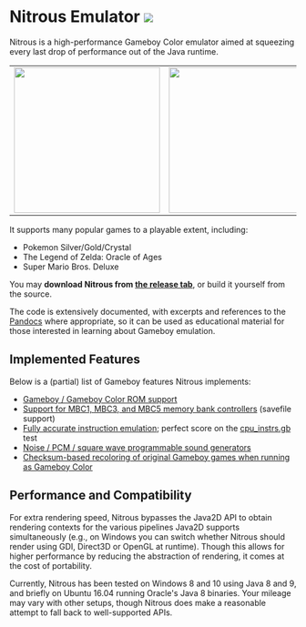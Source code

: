 # Nitrous Emulator ![](https://api.travis-ci.org/Xyene/Nitrous-Emulator.svg?branch=master)

Nitrous is a high-performance Gameboy Color emulator aimed at squeezing every last drop of performance out of the Java runtime.

<table>
<tr>
<td>
<img src="https://i.imgur.com/4eZAc8I.gif" width="256px">
</td>
<td>
<img src="https://i.imgur.com/jEUTg6Y.gif" width="256px">
</td>
<td>
<img src="https://i.imgur.com/bXffYY5.gif" width="256px">
</td>
</tr>
</table>

It supports many popular games to a playable extent, including:
* Pokemon Silver/Gold/Crystal
* The Legend of Zelda: Oracle of Ages
* Super Mario Bros. Deluxe

You may **download Nitrous from [the release tab](https://github.com/Xyene/Nitrous-Emulator/releases)**, or build it yourself from the source.

The code is extensively documented, with excerpts and references to the [Pandocs](http://bgb.bircd.org/pandocs.htm) where appropriate,
so it can be used as educational material for those interested in learning about Gameboy emulation.

## Implemented Features
Below is a (partial) list of Gameboy features Nitrous implements:

* [Gameboy / Gameboy Color ROM support](https://github.com/Xyene/Nitrous-Emulator/blob/master/src/main/java/nitrous/Cartridge.java)
* [Support for MBC1, MBC3, and MBC5 memory bank controllers](https://github.com/Xyene/Nitrous-Emulator/tree/master/src/main/java/nitrous/mbc) (savefile support)
* [Fully accurate instruction emulation](https://github.com/Xyene/Nitrous-Emulator/blob/master/src/main/java/nitrous/cpu/Emulator.java); perfect score on the [cpu_instrs.gb](http://gbdev.gg8.se/files/roms/blargg-gb-tests/) test
* [Noise / PCM / square wave programmable sound generators](https://github.com/Xyene/Nitrous-Emulator/tree/master/src/main/java/nitrous/sound)
* [Checksum-based recoloring of original Gameboy games when running as Gameboy Color](https://github.com/Xyene/Nitrous-Emulator/blob/master/src/main/java/nitrous/lcd/PaletteColors.java)

## Performance and Compatibility
For extra rendering speed, Nitrous bypasses the Java2D API to obtain rendering contexts for the various pipelines Java2D supports simultaneously (e.g., on Windows you can switch whether Nitrous should render using GDI, Direct3D or OpenGL at runtime). Though this allows for higher performance by reducing the abstraction of rendering, it comes at the cost of portability.

Currently, Nitrous has been tested on Windows 8 and 10 using Java 8 and 9, and briefly on Ubuntu 16.04 running Oracle's Java 8 binaries. Your mileage may vary with other setups, though Nitrous does make a reasonable attempt to fall back to well-supported APIs. 
